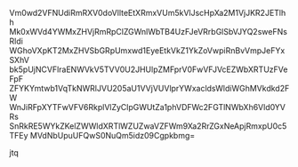 Vm0wd2VFNUdiRmRXV0doVllteEtXRmxVUm5kVlJscHpXa2M1VjJKR2JETlhh
Mk0xWVd4YWMxZHVjRmRpClZGWnlWbTB4UzFJeVRrbGlSbVJYQ2sweFNsRldi
WGhoVXpKT2MxZHVSbGRpUmxwd1EyeEtkVkZ1YkZoVwpiRnBvVmpJeFYxSXhV
bk5pUjNCVFlraENWVkV5TVV0U2JHUlpZMFprV0FwVFJVcEZWbXRTUzFVeFpF
ZFYKYmtwb1VqTkNWRlJVU205aU1VVjVUVlprYWxacldsWldiWGhMVkdkd2FW
WnJiRFpXYTFwVFV6RkplVlZyClpGWUtZa1phVDFWc2FGTlNWbXh6Vld0YVRs
SnRkRE5WYkZKelZWWldXRTlWZUZwaVZFWm9Xa2RrZGxNeApjRmxpU0c5TFEy
MVdNbUpuUFQwS0NuQm5idz09Cgpkbmg=

jtq